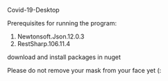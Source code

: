 Covid-19-Desktop 

Prerequisites for running the program:
1. Newtonsoft.Json.12.0.3
2. RestSharp.106.11.4

download and install packages in nuget

Please do not remove your mask from your face yet (:
